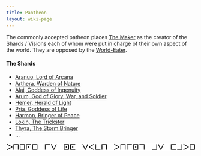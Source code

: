 ```yaml
---
title: Pantheon
layout: wiki-page
---
```


The commonly accepted patheon places [The Maker](The-Maker) as the creator of the Shards / Visions each of whom were put in charge of their own aspect of the world. They are opposed by the [World-Eater](World-Eater).

#### The Shards
- [Aranuo, Lord of Arcana](Aranuo)
- [Arthera, Warden of Nature](Arthera)
- [Alai, Goddess of Ingenuity](Alai)
- [Arum, God of Glory, War, and Soldier](Arum)
- [Hemer, Herald of Light](Hemer)
- [Pria, Goddess of Life](Pria)
- [Harmon, Bringer of Peace](Harmon)
- [Lokin, The Trickster](Lokin)
- [Thyra, The Storm Bringer](Thyra)
- ...

<img src="/assets/images/ciphers/1.png" class="cipher">